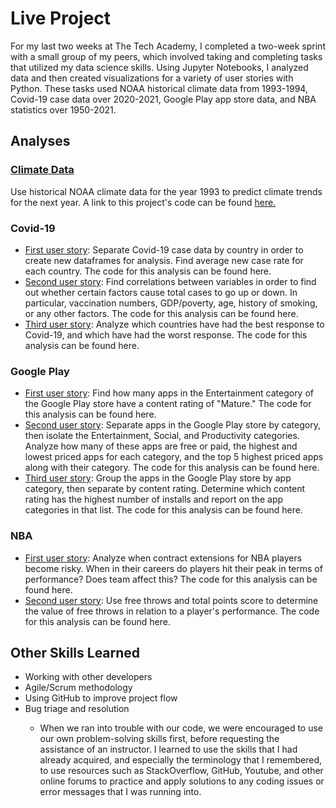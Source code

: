 <h1>Live Project</h1>
For my last two weeks at The Tech Academy, I completed a two-week sprint with a small group of my peers, which involved taking and completing tasks that utilized my data science skills. Using Jupyter Notebooks, I analyzed data and then created visualizations for a variety of user stories with Python. These tasks used NOAA historical climate data from 1993-1994, Covid-19 case data over 2020-2021, Google Play app store data, and NBA statistics over 1950-2021. 
<h2>Analyses</h2>
<h3><a href="https://github.com/augustgoodlund/Data-Science-Projects/blob/main/California%20Climate%20Report%20and%20Analysis.pdf">Climate Data</a></h3>
Use historical NOAA climate data for the year 1993 to predict climate trends for the next year. A link to this project's code can be found <a href="https://github.com/augustgoodlund/Data-Science-Projects/blob/main/ClimateCalifornia.ipynb">here.</a>
<h3>Covid-19</h3>
<ul>
  <li><a href="https://github.com/augustgoodlund/Live-Project/blob/main/Covid-19%20Report%20and%20Analysis%201.pdf">First user story</a>: Separate Covid-19 case data by country in order to create new dataframes for analysis. Find average new case rate for each country. The code for this analysis can be found <a href:"https://github.com/augustgoodlund/Live-Project/blob/main/Covid-19/CovidUserStory1.ipynb">here.</a> </li>
  <li><a href="https://github.com/augustgoodlund/Live-Project/blob/main/Covid-19%20Story%202%20Report%20and%20Analysis.pdf">Second user story</a>: Find correlations between variables in order to find out whether certain factors cause total cases to go up or down. In particular, vaccination numbers, GDP/poverty, age, history of smoking, or any other factors. The code for this analysis can be found <a href:"https://github.com/augustgoodlund/Live-Project/blob/main/Covid-19/CovidUserStory2-checkpoint.ipynb">here.</a></li>
  <li><a href="https://github.com/augustgoodlund/Live-Project/blob/main/Covid-19%20Story%203%20Report%20and%20Analysis.pdf">Third user story</a>: Analyze which countries have had the best response to Covid-19, and which have had the worst response. The code for this analysis can be found <a href:"https://github.com/augustgoodlund/Live-Project/blob/main/Covid-19/CovidUserStory3.ipynb">here.</a> </li>
</ul>
<h3>Google Play</h3>
<ul>
  <li><a href="https://github.com/augustgoodlund/Live-Project/blob/main/Google%20Play%20Store%20Ratings%20Report%20and%20Analysis.pdf">First user story</a>: Find how many apps in the Entertainment category of the Google Play store have a content rating of "Mature." The code for this analysis can be found <a href:"https://github.com/augustgoodlund/Live-Project/blob/main/GooglePlayStore/GooglePlayRatings1.ipynb">here.</a></li>
  <li><a href="https://github.com/augustgoodlund/Live-Project/blob/main/Google%20Play%20Store%20Price%20Report%20and%20Analysis.pdf">Second user story</a>: Separate apps in the Google Play store by category, then isolate the Entertainment, Social, and Productivity categories. Analyze how many of these apps are free or paid, the highest and lowest priced apps for each category, and the top 5 highest priced apps along with their category. The code for this analysis can be found <a href:"https://github.com/augustgoodlund/Live-Project/blob/main/GooglePlayStore/GooglePlayRatings2.ipynb">here.</a></li>
  <li><a href="https://github.com/augustgoodlund/Live-Project/blob/main/Google%20Play%20Store%20Installs%20Report%20and%20Analysis.pdf">Third user story</a>: Group the apps in the Google Play store by app category, then separate by content rating. Determine which content rating has the highest number of installs and report on the app categories in that list. The code for this analysis can be found <a href:"https://github.com/augustgoodlund/Live-Project/blob/main/GooglePlayStore/GooglePlay3.ipynb">here.</a></li>
</ul>
<h3>NBA</h3>
<ul>
  <li><a href="https://github.com/augustgoodlund/Live-Project/blob/main/NBA%20Story%201%20Report%20and%20Analysis.pdf">First user story</a>: Analyze when contract extensions for NBA players become risky. When in their careers do players hit their peak in terms of performance? Does team affect this? The code for this analysis can be found <a href:"https://github.com/augustgoodlund/Live-Project/blob/main/NBA/NBA1-checkpoint.ipynb">here.</a></li>
  <li><a href="https://github.com/augustgoodlund/Live-Project/blob/main/NBA%20Story%202%20Report%20and%20Analysis.pdf">Second user story</a>: Use free throws and total points score to determine the value of free throws in relation to a player's performance. The code for this analysis can be found <a href:"https://github.com/augustgoodlund/Live-Project/blob/main/NBA/NBA2.ipynb">here.</a></li>
</ul>

<h2>Other Skills Learned</h2>
<ul>
<li>Working with other developers</li>
<li>Agile/Scrum methodology</li>
<li>Using GitHub to improve project flow</li>
<li>Bug triage and resolution</li>
  <ul><li>When we ran into trouble with our code, we were encouraged to use our own problem-solving skills first, before requesting the assistance of an instructor. I learned to use the skills that I had already acquired, and especially the terminology that I remembered, to use resources such as StackOverflow, GitHub, Youtube, and other online forums to practice and apply solutions to any coding issues or error messages that I was running into. </li></ul>
</ul>
